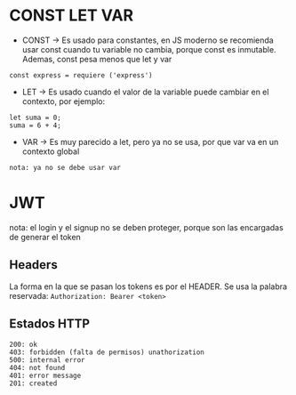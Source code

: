 # CONST LET VAR

* CONST -> Es usado para constantes, en JS moderno se recomienda usar const cuando tu variable no cambia, porque const es inmutable. Ademas, const pesa menos que let y var

```
const express = requiere ('express')
```
  
* LET -> Es usado cuando el valor de la variable puede cambiar en el contexto, por ejemplo:

```
let suma = 0;
suma = 6 + 4;
```

* VAR -> Es muy parecido a let, pero ya no se usa, por que var va en un contexto global
  
```
nota: ya no se debe usar var
```

# JWT
nota: el login y el signup no se deben proteger, porque son las encargadas de generar el token

## Headers
La forma en la que se pasan los tokens es por el HEADER. Se usa la palabra reservada:
``
Authorization: Bearer <token>
``

## Estados HTTP
```
200: ok
403: forbidden (falta de permisos) unathorization
500: internal error
404: not found
401: error message
201: created
```